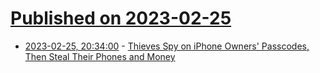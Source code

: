 # [Published on 2023-02-25](index.md)

* [2023-02-25, 20:34:00](https://mobile.slashdot.org/story/23/02/25/2032221/thieves-spy-on-iphone-owners-passcodes-then-steal-their-phones-and-money?utm_source=rss1.0mainlinkanon&utm_medium=feed) - [Thieves Spy on iPhone Owners' Passcodes, Then Steal Their Phones and Money](https://mobile.slashdot.org/story/23/02/25/2032221/thieves-spy-on-iphone-owners-passcodes-then-steal-their-phones-and-money?utm_source=rss1.0mainlinkanon&utm_medium=feed)
